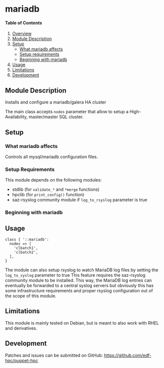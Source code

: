 # mariadb

#### Table of Contents

1. [Overview](#overview)
2. [Module Description](#module-description)
3. [Setup](#setup)
    * [What mariadb affects](#what-mariadb-affects)
    * [Setup requirements](#setup-requirements)
    * [Beginning with mariadb](#beginning-with-mariadb)
4. [Usage](#usage)
5. [Limitations](#limitations)
6. [Development](#development)

## Module Description

Installs and configure a mariadb/galera HA cluster

The main class accepts `nodes` parameter that allow to setup a
High-Availability, master/master SQL cluster.

## Setup

### What mariadb affects

Controls all mysql/mariadb configuration files.

### Setup Requirements

This module depends on the following modules:

* stdlib (for `validate_*` and `*merge` functions)
* hpclib (for `print_config()` function)
* saz-rsyslog community module if `log_to_rsyslog` parameter is true

### Beginning with mariadb

## Usage

```
class { '::mariadb':
  nodes => [
    'clbatch1',
    'clbatch2',
  ],
}
```

The module can also setup rsyslog to watch MariaDB log files by setting the
`log_to_syslog` parameter to true This feature requires the saz-rsyslog
community module to be installed. This way, the MariaDB log entries can
eventually be forwarded to a central syslog servers but obviously this has some
infrastructure requirements and proper rsyslog configuration out of the scope of
this module.

## Limitations

This module is mainly tested on Debian, but is meant to also work with RHEL and
derivatives.

## Development

Patches and issues can be submitted on GitHub:
https://github.com/edf-hpc/puppet-hpc
